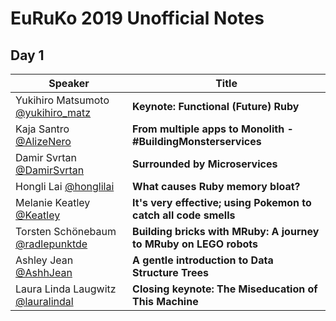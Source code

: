 # EuRuKo 2019 Unofficial Notes

## Day 1

| Speaker                                                      | Title                                                        |
| ------------------------------------------------------------ | ------------------------------------------------------------ |
| Yukihiro Matsumoto [@yukihiro_matz](https://twitter.com/yukihiro_matz) | **Keynote: Functional (Future) Ruby**                        |
| Kaja Santro [@AlizeNero](https://twitter.com/AlizeNero)      | **From multiple apps to Monolith - #BuildingMonsterservices** |
| Damir Svrtan [@DamirSvrtan](https://twitter.com/DamirSvrtan) | **Surrounded by Microservices**                              |
| Hongli Lai [@honglilai](https://twitter.com/honglilai)       | **What causes Ruby memory bloat?**                           |
| Melanie Keatley [@Keatley](https://twitter.com/Keatley)      | **It's very effective; using Pokemon to catch all code smells** |
| Torsten Schönebaum [@radlepunktde](https://twitter.com/radlepunktde) | **Building bricks with MRuby: A journey to MRuby on LEGO robots** |
| Ashley Jean [@AshhJean](https://twitter.com/AshhJean)        | **A gentle introduction to Data Structure Trees**            |
| Laura Linda Laugwitz [@lauralindal](https://twitter.com/lauralindal) | **Closing keynote: The Miseducation of This Machine**        |

